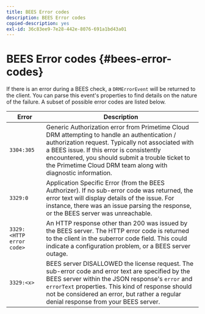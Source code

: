 ```yaml
---
title: BEES Error codes
description: BEES Error codes
copied-description: yes
exl-id: 36c83ee9-7e28-442e-8076-691a1bd43a01
---
```

# BEES Error codes {#bees-error-codes}

<!--<a id="section_81946679E1114DBA9FE173D0AA9E2F09"></a>-->

If there is an error during a BEES check, a `DRMErrorEvent` will be returned to the client. You can parse this event's properties to find details on the nature of the failure. A subset of possible error codes are listed below. 

|  Error  | Description  |
|---|---|
| `3304:305`  |Generic Authorization error from  Primetime Cloud DRM attempting to handle an authentication / authorization request. Typically not associated with a BEES issue. If this error is consistently encountered, you should submit a trouble ticket to the  Primetime Cloud DRM team along with diagnostic information.  |
| `3329:0`  | Application Specific Error (from the BEES Authorizer). If no sub-error code was returned, the error text will display details of the issue. For instance, there was an issue parsing the response, or the BEES server was unreachable.  |
| `3329:<HTTP error code>`  | An HTTP response other than 200 was issued by the BEES server. The HTTP error code is returned to the client in the suberror code field. This could indicate a configuration problem, or a BEES server outage.  |
| `3329:<x>`  |BEES server DISALLOWED the license request. The sub-error code and error text are specified by the BEES server within the JSON response's `error` and `errorText` properties. This kind of response should not be considered an error, but rather a regular denial response from your BEES server.  |
